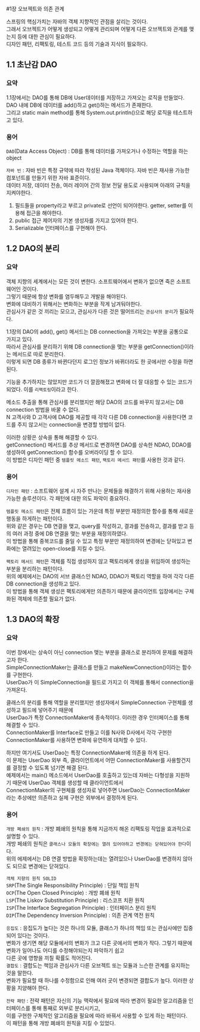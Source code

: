 #1장 오브젝트와 의존 관계

스프링의 핵심가치는 자바의 객체 지향적인 관점을 살리는 것이다.  
그래서 오브젝트가 어떻게 생성되고 어떻게 관리되며 어떻게 다른 오브젝트와 관계를 맺는지 등에 대한 관심이 필요하다.  
디자인 패턴, 리팩토링, 테스트 코드 등의 기술과 지식이 필요하다.

## 1.1 초난감 DAO
### 요약
1.1장에서는 DAO를 통해 DB에 User데이터를 저장하고 가져오는 로직을 만들었다.  
DAO 내에 DB에 데이터를 add()하고 get()하는 메서드가 존재한다.  
그리고 static main method를 통해 System.out.println()으로 해당 로직을 테스트하고 있다.

### 용어
`DAO`(Data Access Object) : DB를 통해 데이터를 가져오거나 수정하는 역할을 하는 object

`자바 빈` : 자바 빈은 특정 규약에 따라 작성된 Java 객체이다. 자바 빈은 재사용 가능한 컴포넌트를 만들기 위한 자바 표준이다.  
데이터 저장, 데이터 전송, 여러 레이어 간의 정보 전달 용도로 사용되며 아래의 규칙을 지켜야한다.
1. 필드들을 property라고 부르고 private로 선언이 되어야한다. getter, setter를 이용해 접근을 해야한다.
2. public 접근 제어자의 기본 생성자를 가지고 있어야 한다.
3. Serializable 인터페이스를 구현해야 한다.

## 1.2 DAO의 분리
### 요약
객체 지향의 세계에서는 모든 것이 변한다. 소프트웨어에서 변화가 없으면 죽은 소프트웨어인 것이다.  
그렇기 때문에 항상 변화를 염두해두고 개발을 해야된다.  
변화에 대비하기 위해서는 변화하는 부분을 작게 남겨둬야한다.  
관심사가 같은 것 끼리는 모으고, 관심사가 다른 것은 떨어뜨리는 `관심사의 분리`가 필요하다.

 1.1장의 DAO의 add(), get() 메서드는 DB connection을 가져오는 부분을 공통으로 가지고 있다.  
따라서 관심사를 분리하기 위해 DB connection을 맺는 부분을 getConnection()이라는 메서드로 따로 분리한다.  
이렇게 되면 DB 종류가 바뀐다던지 로그인 정보가 바뀌더라도 한 곳에서만 수정을 하면 된다.  

기능을 추가하지는 않았지만 코드가 더 깔끔해졌고 변화에 더 잘 대응할 수 있는 코드가 되었다. 이를 `리팩토링`이라고 한다.  
 
메소드 추출을 통해 관심사를 분리했지만 해당 DAO의 코드를 바꾸지 않고서는 DB connection 방법을 바꿀 수 없다.  
N 고객사와 D 고객사에 DAO를 제공할 때 각각 다른 DB connection을 사용한다면 코드를 주지 않고서는 connection을 변경할 방법이 없다.  

이러한 상황은 상속을 통해 해결할 수 있다.  
getConnection() 메서드를 추상 메서드로 변경하면 DAO를 상속한 NDAO, DDAO를 생성하여 getConnection() 함수를 오버라이딩 할 수 있다.  
이 방법은 디자인 패턴 중 `템플릿 메소드 패턴`, `팩토리 메서드 패턴`를 사용한 것과 같다.



### 용어  
`디자인 패턴` : 소프트웨어 설계 시 자주 만나는 문제들을 해결하기 위해 사용하는 재사용 가능한 솔루션이다. 각 패턴에 대한 의도 파악이 중요하다.  

`템플릿 메소드 패턴`은 전체 흐름이 있는 가운데 특정 부분만 재정의한 함수를 통해 새로운 행동을 하게하는 패턴이다.  
위와 같은 경우는 DB 연결을 맺고, query를 작성하고, 결과를 전송하고, 결과를 받고 등의 여러 과정 중에 DB 연결을 맺는 부분을 재정의하였다.  
이 방법을 통해 중복코드를 줄일 수 있고 특정 부분만 재정의하여 변경에는 닫혀있고 변화에는 열려있는 open-close를 지킬 수 있다.

`팩토리 메서드 패턴`은 객체를 직접 생성하지 않고 팩토리에게 생성을 위임하여 생성하는 부분을 분리하는 패턴이다.  
위의 예제에서는 DAO의 서브 클래스인 NDAO, DDAO가 팩토리 역할을 하여 각각 다른 DB connection을 생성하고 있다.  
이 방법을 통해 객체 생성은 팩토리에게만 의존하기 때문에 클라이언트 입장에서는 구체화된 객체에 의존할 필요가 없다.  

## 1.3 DAO의 확장
### 요약
이번 장에서는 상속이 아닌 connection 맺는 부분을 클래스로 분리하여 문제를 해결하고자 한다.  
SimpleConnectionMaker는 클래스를 만들고 makeNewConnection()이라는 함수를 구현한다.  
UserDao가 이 SimpleConnection을 필드로 가지고 이 객체를 통해서 connection을 가져온다.  

클래스의 분리를 통해 역할을 분리했지만 생성자에서 SimpleConnection 구현체를 생성하고 필드에 넣어주기 때문에  
UserDao가 특정 ConnectionMaker에 종속적이다. 이러한 경우 인터페이스를 통해 해결할 수 있다.  
ConnectionMaker를 Interface로 만들고 이를 N사와 D사에서 각각 구현한 ConnectionMaker를 사용하면 변화에 유연하게 대처할 수 있다.  

하지만 여기서도 UserDao는 특정 ConnectionMaker에 의존을 하게 된다.  
이 문제는 UserDao 외부 즉, 클라이언트에서 어떤 ConnectionMaker를 사용할건지를 결정할 수 있도록 넘기면 해결 된다.  
예제에서는 main() 메소드에서 UserDao를 호출하고 있는데 자바는 다형성을 지원하기 때문에 UserDao 객체를 생성할 때 클라이언트에서  
ConnectionMaker의 구현체를 생성자로 넣어주면 UserDao는 ConnectionMaker라는 추상에만 의존하고 실제 구현은 외부에서 결정하게 된다.  


### 용어
`개방 폐쇄의 원칙` : 개방 폐쇄의 원칙을 통해 지금까지 해온 리팩토링 작업을 효과적으로 설명할 수 있다.  
개방 페쇄의 원칙은 `클래스나 모듈의 확장에는 열려 있어야하고 변경에는 닫혀있어야 한다`이다.  
위의 에제에서는 DB 연결 방법을 확장하는데는 열려있으나 UserDao를 변경하지 않아도 되므로 변경에는 닫혀있다.

`객체 지향의 원칙 SOLID`  
`SRP`(The Single Responsibility Principle) : 단일 책임 원칙  
`OCP`(The Open Closed Principle) : 개방 폐쇄 원칙  
`LSP`(The Liskov Substitution Principle) : 리스코프 치환 원칙  
`ISP`(The Interface Segregation Principle) : 인터페이스 분리 원칙  
`DIP`(The Dependency Inversion Principle) : 의존 관계 역전 원칙  

`응집도` : 응집도가 높다는 것은 하나의 모듈, 클래스가 하나의 책임 또는 관심사에만 집중되어 있다는 것이다.  
변화가 생기면 해당 모듈에서의 변화가 크고 다른 곳에서의 변화가 작다. 그렇기 때문에 변화가 일어나도 어디를 수정해야되는지 파악하기 쉽고  
다른 곳에 영향을 끼칠 확률도 적어진다.  
`결합도` : 결합도는 책임과 관심사가 다른 오브젝트 또는 모듈과 느슨한 관계를 유지하는 것을 말한다.  
변화가 필요할 때 하나를 수정함으로 인해 여러 곳이 변경되면 결합도가 높다. 이러한 상황을 지양해야 한다.  

`전략 패턴` : 전략 패턴은 자신의 기능 맥락에서 필요에 따라 변경이 필요한 알고리즘을 인터페이스를 통해 통째로 외부로 분리시키고,  
이를 구현한 구체적인 알고리즘을 필요에 따라 바꿔서 사용할 수 있게 하는 패턴이다.  
이 패턴을 통해 개방 폐쇄의 원칙을 지킬 수 있었다.  



